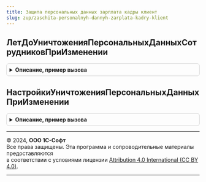 ```yaml
---
title: Защита персональных данных зарплата кадры клиент
slug: zup/zaschita-personalnyh-dannyh-zarplata-kadry-klient
---
```



## ЛетДоУничтоженияПерсональныхДанныхСотрудниковПриИзменении
<details style="margin: 1em 0; padding: 0.5em; border: 1px solid #ccc; border-radius: 6px;">

<summary style="font-weight: bold; cursor: pointer;">Описание, пример вызова</summary>

```bsl

// Параметры:
//  Форма - ФормаКлиентскогоПриложения -
Процедура ЛетДоУничтоженияПерсональныхДанныхСотрудниковПриИзменении(Форма) Экспорт
```

Пример вызова
```bsl
ЗащитаПерсональныхДанныхЗарплатаКадрыКлиент.ЛетДоУничтоженияПерсональныхДанныхСотрудниковПриИзменении(Форма) 
```
</details>

## НастройкиУничтоженияПерсональныхДанныхПриИзменении
<details style="margin: 1em 0; padding: 0.5em; border: 1px solid #ccc; border-radius: 6px;">

<summary style="font-weight: bold; cursor: pointer;">Описание, пример вызова</summary>

```bsl

// Параметры:
//  Форма - ФормаКлиентскогоПриложения - настраиваемая форма.
Процедура НастройкиУничтоженияПерсональныхДанныхПриИзменении(Форма) Экспорт
```

Пример вызова
```bsl
ЗащитаПерсональныхДанныхЗарплатаКадрыКлиент.НастройкиУничтоженияПерсональныхДанныхПриИзменении(Форма) 
```
</details>

---

© 2024, **ООО 1С-Софт**  
Все права защищены. Эта программа и сопроводительные материалы предоставляются  
в соответствии с условиями лицензии [Attribution 4.0 International (CC BY 4.0)](https://creativecommons.org/licenses/by/4.0/legalcode).

---
